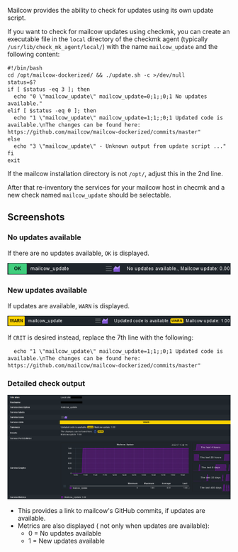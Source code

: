 Mailcow provides the ability to check for updates using its own update script.

If you want to check for mailcow updates using checkmk, you can create an executable file in the `local` directory of the checkmk agent (typically `/usr/lib/check_mk_agent/local/`) with the name `mailcow_update` and the following content:

````
#!/bin/bash
cd /opt/mailcow-dockerized/ && ./update.sh -c >/dev/null
status=$?
if [ $status -eq 3 ]; then
  echo "0 \"mailcow_update\" mailcow_update=0;1;;0;1 No updates available."
elif [ $status -eq 0 ]; then
  echo "1 \"mailcow_update\" mailcow_update=1;1;;0;1 Updated code is available.\nThe changes can be found here: https://github.com/mailcow/mailcow-dockerized/commits/master"
else
  echo "3 \"mailcow_update\" - Unknown output from update script ..."
fi
exit
````

If the mailcow installation directory is not `/opt/`, adjust this in the 2nd line.

After that re-inventory the services for your mailcow host in checmk and a new check named `mailcow_update` should be selectable.

## Screenshots

### No updates available

If there are no updates available, `OK` is displayed.

![No update available](../../assets/images/checkmk/no_updates_available.png)

### New updates available

If updates are available, `WARN` is displayed.

![Updates available](../../assets/images/checkmk/updates_available.png)

If `CRIT` is desired instead, replace the 7th line with the following:

````
  echo "1 \"mailcow_update\" mailcow_update=1;1;;0;1 Updated code is available.\nThe changes can be found here: https://github.com/mailcow/mailcow-dockerized/commits/master"
````

### Detailed check output

![Long check output](../../assets/images/checkmk/long_check_output.png)

- This provides a link to mailcow's GitHub commits, if updates are available.
- Metrics are also displayed ( not only when updates are available):
  - 0 = No updates available
  - 1 = New updates available
